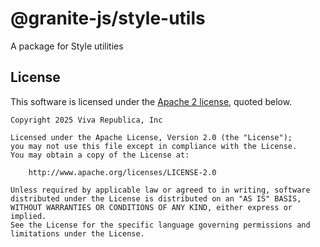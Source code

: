 # @granite-js/style-utils

A package for Style utilities

## License

This software is licensed under the [Apache 2 license](LICENSE), quoted below.

```
Copyright 2025 Viva Republica, Inc

Licensed under the Apache License, Version 2.0 (the "License");
you may not use this file except in compliance with the License.
You may obtain a copy of the License at:

    http://www.apache.org/licenses/LICENSE-2.0

Unless required by applicable law or agreed to in writing, software
distributed under the License is distributed on an "AS IS" BASIS,
WITHOUT WARRANTIES OR CONDITIONS OF ANY KIND, either express or implied.
See the License for the specific language governing permissions and
limitations under the License.

```
